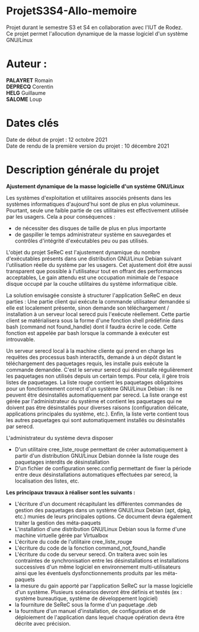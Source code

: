 # ProjetS3S4-Allo-memoire
Projet durant le semestre S3 et S4 en collaboration avec l'IUT de Rodez.  
Ce projet permet l'allocution dynamique de la masse logiciel d'un système GNU/Linux  
# Auteur :
**PALAYRET** Romain  
**DEPRECQ** Corentin  
**HELG** Guillaume  
**SALOME** Loup  

# Dates clés
Date de début de projet                        : 12 octobre 2021  
Date de rendu de la première version du projet : 10 décembre 2021

# Description générale du projet 

**Ajustement dynamique de la masse logicielle d'un système GNU/Linux**

Les systèmes d'exploitation et utilitaires associés présents dans les systèmes informatiques d'aujourd'hui 
sont de plus en plus volumineux. Pourtant, seule une faible partie de ces utilitaires est effectivement utilisée 
par les usagers. Cela a pour conséquences : 

- de nécessiter des disques de taille de plus en plus importante 
- de gaspiller le temps administrateur système en sauvegardes et contrôles d'intégrité d'exécutables peu ou pas utilisés. 


L'objet du projet SeReC est l'ajustement dynamique du nombre d'exécutables présents dans une distribution GNU/Linux 
Debian suivant l'utilisation réelle du système par les usagers. Cet ajustement doit être aussi transparent que possible 
à l'utilisateur tout en offrant des performances acceptables, Le gain attendu est une occupation minimale de l'espace 
disque occupé par la couche utilitaires du système informatique cible. 


La solution envisagée consiste à structurer l'application SeReC en deux parties : 
Une partie client qui exécute la commande utilisateur demandée si elle est localement présente, sinon demande son 
téléchargement / installation à un serveur local serecd puis l'exécute réellement. Cette partie client se matérialisera sous 
la forme d'une fonction shell prédéfinie dans bash (command not found_handle) dont il faudra écrire le code. Cette fonction 
est appelée par bash lorsque la commande à exécuter est introuvable. 


Un serveur serecd local à la machine cliente qui prend en charge les requêtes des processus bash interactifs, demande à un 
dépôt distant le téléchargement des paquetages requis, les installe puis exécute la commande demandée. C'est le serveur 
serecd qui désinstalle régulièrement les paquetages non utilisés depuis un certain temps. Pour cela, il gère trois listes 
de paquetages. La liste rouge contient les paquetages obligatoires pour un fonctionnement correct d'un système GNU/Linux 
Debian : ils ne peuvent être désinstallés automatiquement par serecd. La liste orange est gérée par l'administrateur du 
système et contient les paquetages qui ne doivent pas être désinstallés pour diverses raisons (configuration délicate, 
applications principales du système, etc.). Enfin, la liste verte contient tous les autres paquetages qui sont automatiquement 
installés ou désinstallés par serecd. 


L'administrateur du système devra disposer 
- D'un utilitaire cree_liste_rouge permettant de créer automatiquement à partir d'un distribution GNU/Linux Debian donnée 
la liste rouge des paquetages interdits de désinstallation 
- D'un fichier de configuration serec.config permettant de fixer la période entre deux désinstallations automatiques 
effectuées par serecd, la localisation des listes, etc.


**Les principaux travaux à réaliser sont les suivants :**
- L'écriture d'un document récapitulant les différentes commandes de gestion des paquetages dans un système GNU/Linux Debian 
(apt, dpkg, etc.) munies de leurs principales options. Ce document devra également traiter la gestion des méta-paquets 
- L'installation d'une distribution GNU/Linux Debian sous la forme d'une machine virtuelle gérée par Virtualbox 
- L'écriture du code de l'utilitaire cree_liste_rouge 
- L'écriture du code de la fonction command_not_found_handle 
- L'écriture du code du serveur serecd. On traitera avec soin les contraintes de synchronisation entre les désinstallations 
et installations successives d'un même logiciel en environnement multi-utilisateurs ainsi que les éventuels dysfonctionnements 
produits par les méta-paquets 
- la mesure du gain apporté par l'application SeReC sur la masse logicielle d'un système. Plusieurs scénarios devront être 
définis et testés 
(ex : système bureautique, système de développement logiciel) 
- la fourniture de SeReC sous la forme d'un paquetage .deb 
- la fourniture d'un manuel d'installation, de configuration et de déploiement de l'application dans lequel chaque opération 
devra être décrite avec précision.  
